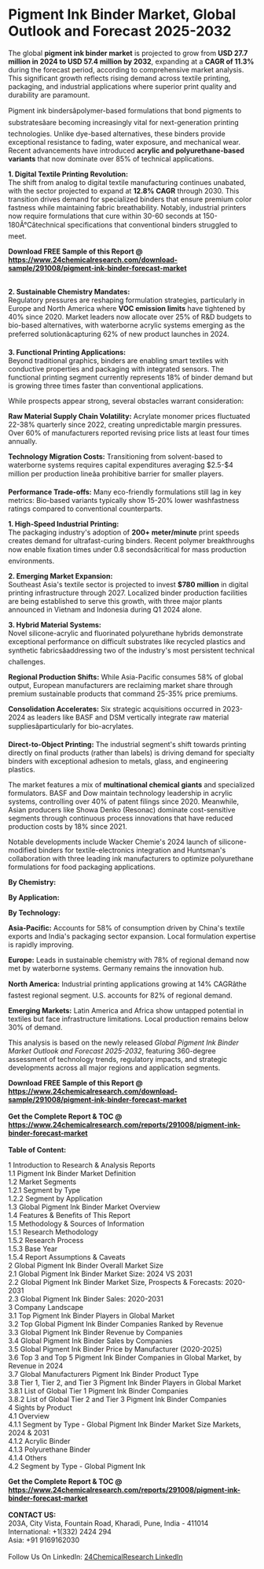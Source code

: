 <h1>Pigment Ink Binder Market, Global Outlook and Forecast 2025-2032</h1><p>The global <strong>pigment ink binder market</strong> is projected to grow from <strong>USD 27.7 million in 2024 to USD 57.4 million by 2032</strong>, expanding at a <strong>CAGR of 11.3%</strong> during the forecast period, according to comprehensive market analysis. This significant growth reflects rising demand across textile printing, packaging, and industrial applications where superior print quality and durability are paramount.</p><p>Pigment ink bindersâpolymer-based formulations that bond pigments to substratesâare becoming increasingly vital for next-generation printing technologies. Unlike dye-based alternatives, these binders provide exceptional resistance to fading, water exposure, and mechanical wear. Recent advancements have introduced <strong>acrylic and polyurethane-based variants</strong> that now dominate over 85% of technical applications.</p><p><strong>1. Digital Textile Printing Revolution:</strong><br>
The shift from analog to digital textile manufacturing continues unabated, with the sector projected to expand at <strong>12.8% CAGR</strong> through 2030. This transition drives demand for specialized binders that ensure premium color fastness while maintaining fabric breathability. Notably, industrial printers now require formulations that cure within 30-60 seconds at 150-180Â°Câtechnical specifications that conventional binders struggled to meet.</p><div><b>Download FREE Sample of this Report @ 
            <a href="https://www.24chemicalresearch.com/download-sample/291008/pigment-ink-binder-forecast-market">
            https://www.24chemicalresearch.com/download-sample/291008/pigment-ink-binder-forecast-market</a></b></div><br><p><strong>2. Sustainable Chemistry Mandates:</strong><br>
Regulatory pressures are reshaping formulation strategies, particularly in Europe and North America where <strong>VOC emission limits</strong> have tightened by 40% since 2020. Market leaders now allocate over 25% of R&amp;D budgets to bio-based alternatives, with waterborne acrylic systems emerging as the preferred solutionâcapturing 62% of new product launches in 2024.</p><p><strong>3. Functional Printing Applications:</strong><br>
Beyond traditional graphics, binders are enabling smart textiles with conductive properties and packaging with integrated sensors. The functional printing segment currently represents 18% of binder demand but is growing three times faster than conventional applications.</p><p>While prospects appear strong, several obstacles warrant consideration:</p><p><strong>Raw Material Supply Chain Volatility:</strong> Acrylate monomer prices fluctuated 22-38% quarterly since 2022, creating unpredictable margin pressures. Over 60% of manufacturers reported revising price lists at least four times annually.</p><p><strong>Technology Migration Costs:</strong> Transitioning from solvent-based to waterborne systems requires capital expenditures averaging $2.5-$4 million per production lineâa prohibitive barrier for smaller players.</p><p><strong>Performance Trade-offs:</strong> Many eco-friendly formulations still lag in key metrics: Bio-based variants typically show 15-20% lower washfastness ratings compared to conventional counterparts.</p><p><strong>1. High-Speed Industrial Printing:</strong><br>
The packaging industry's adoption of <strong>200+ meter/minute</strong> print speeds creates demand for ultrafast-curing binders. Recent polymer breakthroughs now enable fixation times under 0.8 secondsâcritical for mass production environments.</p><p><strong>2. Emerging Market Expansion:</strong><br>
Southeast Asia's textile sector is projected to invest <strong>$780 million</strong> in digital printing infrastructure through 2027. Localized binder production facilities are being established to serve this growth, with three major plants announced in Vietnam and Indonesia during Q1 2024 alone.</p><p><strong>3. Hybrid Material Systems:</strong><br>
Novel silicone-acrylic and fluorinated polyurethane hybrids demonstrate exceptional performance on difficult substrates like recycled plastics and synthetic fabricsâaddressing two of the industry's most persistent technical challenges.</p><p><strong>Regional Production Shifts:</strong> While Asia-Pacific consumes 58% of global output, European manufacturers are reclaiming market share through premium sustainable products that command 25-35% price premiums.</p><p><strong>Consolidation Accelerates:</strong> Six strategic acquisitions occurred in 2023-2024 as leaders like BASF and DSM vertically integrate raw material suppliesâparticularly for bio-acrylates.</p><p><strong>Direct-to-Object Printing:</strong> The industrial segment's shift towards printing directly on final products (rather than labels) is driving demand for specialty binders with exceptional adhesion to metals, glass, and engineering plastics.</p><p>The market features a mix of <strong>multinational chemical giants</strong> and specialized formulators. BASF and Dow maintain technology leadership in acrylic systems, controlling over 40% of patent filings since 2020. Meanwhile, Asian producers like Showa Denko (Resonac) dominate cost-sensitive segments through continuous process innovations that have reduced production costs by 18% since 2021.</p><p>Notable developments include Wacker Chemie's 2024 launch of silicone-modified binders for textile-electronics integration and Huntsman's collaboration with three leading ink manufacturers to optimize polyurethane formulations for food packaging applications.</p><p><strong>By Chemistry:</strong></p><p><strong>By Application:</strong></p><p><strong>By Technology:</strong></p><p><strong>Asia-Pacific:</strong> Accounts for 58% of consumption driven by China's textile exports and India's packaging sector expansion. Local formulation expertise is rapidly improving.</p><p><strong>Europe:</strong> Leads in sustainable chemistry with 78% of regional demand now met by waterborne systems. Germany remains the innovation hub.</p><p><strong>North America:</strong> Industrial printing applications growing at 14% CAGRâthe fastest regional segment. U.S. accounts for 82% of regional demand.</p><p><strong>Emerging Markets:</strong> Latin America and Africa show untapped potential in textiles but face infrastructure limitations. Local production remains below 30% of demand.</p><p>This analysis is based on the newly released <em>Global Pigment Ink Binder Market Outlook and Forecast 2025-2032</em>, featuring 360-degree assessment of technology trends, regulatory impacts, and strategic developments across all major regions and application segments.</p><div><b>Download FREE Sample of this Report @ 
            <a href="https://www.24chemicalresearch.com/download-sample/291008/pigment-ink-binder-forecast-market">
            https://www.24chemicalresearch.com/download-sample/291008/pigment-ink-binder-forecast-market</a></b></div><br><div><b>Get the Complete Report & TOC @ 
            <a href="https://www.24chemicalresearch.com/reports/291008/pigment-ink-binder-forecast-market">
            https://www.24chemicalresearch.com/reports/291008/pigment-ink-binder-forecast-market</a></b></div><br>
            <b>Table of Content:</b><p>1 Introduction to Research & Analysis Reports<br />
 1.1 Pigment Ink Binder Market Definition<br />
 1.2 Market Segments<br />
 1.2.1 Segment by Type<br />
 1.2.2 Segment by Application<br />
 1.3 Global Pigment Ink Binder Market Overview<br />
 1.4 Features & Benefits of This Report<br />
 1.5 Methodology & Sources of Information<br />
 1.5.1 Research Methodology<br />
 1.5.2 Research Process<br />
 1.5.3 Base Year<br />
 1.5.4 Report Assumptions & Caveats<br />
2 Global Pigment Ink Binder Overall Market Size<br />
 2.1 Global Pigment Ink Binder Market Size: 2024 VS 2031<br />
 2.2 Global Pigment Ink Binder Market Size, Prospects & Forecasts: 2020-2031<br />
 2.3 Global Pigment Ink Binder Sales: 2020-2031<br />
3 Company Landscape<br />
 3.1 Top Pigment Ink Binder Players in Global Market<br />
 3.2 Top Global Pigment Ink Binder Companies Ranked by Revenue<br />
 3.3 Global Pigment Ink Binder Revenue by Companies<br />
 3.4 Global Pigment Ink Binder Sales by Companies<br />
 3.5 Global Pigment Ink Binder Price by Manufacturer (2020-2025)<br />
 3.6 Top 3 and Top 5 Pigment Ink Binder Companies in Global Market, by Revenue in 2024<br />
 3.7 Global Manufacturers Pigment Ink Binder Product Type<br />
 3.8 Tier 1, Tier 2, and Tier 3 Pigment Ink Binder Players in Global Market<br />
 3.8.1 List of Global Tier 1 Pigment Ink Binder Companies<br />
 3.8.2 List of Global Tier 2 and Tier 3 Pigment Ink Binder Companies<br />
4 Sights by Product<br />
 4.1 Overview<br />
 4.1.1 Segment by Type - Global Pigment Ink Binder Market Size Markets, 2024 & 2031<br />
 4.1.2 Acrylic Binder<br />
 4.1.3 Polyurethane Binder<br />
 4.1.4 Others<br />
 4.2 Segment by Type - Global Pigment Ink </p><div><b>Get the Complete Report & TOC @ 
            <a href="https://www.24chemicalresearch.com/reports/291008/pigment-ink-binder-forecast-market">
            https://www.24chemicalresearch.com/reports/291008/pigment-ink-binder-forecast-market</a></b></div><br><b>CONTACT US:</b><br>
            203A, City Vista, Fountain Road, Kharadi, Pune, India - 411014<br>
            International: +1(332) 2424 294<br>
            Asia: +91 9169162030 <br><br>
            Follow Us On LinkedIn: <a href="https://www.linkedin.com/company/24chemicalresearch/">24ChemicalResearch LinkedIn</a>